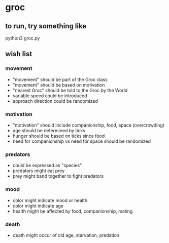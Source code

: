 # groc

## to run, try something like 

python3 groc.py


## wish list

### movement

- "movement" should be part of the Groc class
- "movement" should be based on motivation
- "nearest Groc" should be told to the Groc by the World
- variable speed could be introduced
- approach direction could be randomized

### motivation
- "motivation" should include companionship, food, space (overcrowding)
- age should be determined by ticks
- hunger should be based on ticks since food
- need for companionship vs need for space should be randomized

### predators
- could be expressed as "species"
- predators might eat prey
- prey might band together to fight predators

### mood
- color might indicate mood or health
- color might indicate age
- health might be affected by food, companionship, mating

### death
- death might occur of old age, starvation, predation
